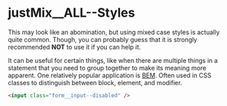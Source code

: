 # justMix\_\_ALL--Styles

This may look like an abomination, but using mixed case styles is
actually quite common. Though, you can probably guess that it is
strongly recommended **NOT** to use it if you can help it.

It can be useful for certain things, like when there are multiple
things in a statement that you need to group together to make its
meaning more apparent. One relatively popular application is
[BEM](http://getbem.com/). Often used in CSS classes to distinguish
between block, element, and modifier.

```html
<input class="form__input--disabled" />
```
